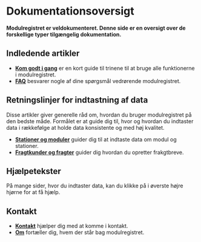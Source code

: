 ﻿# Dokumentationsoversigt
**Modulregistret er veldokumenteret.
Denne side er en oversigt over de forskellige typer tilgængelig dokumentation.**

## Indledende artikler

- [**Kom godt i gang**](Content/articles-getstarted) er en kort guide til trinene til at bruge alle funktionerne i modulregistret.
- [**FAQ**](Content/articles-FAQ) besvarer nogle af dine spørgsmål vedrørende modulregistret.

## Retningslinjer for indtastning af data
Disse artikler giver generelle råd om, hvordan du bruger modulregistret på den bedste måde.
Formålet er at guide dig til, hvor og hvordan du indtaster data i rækkefølge
at holde data konsistente og med høj kvalitet.
- [**Stationer og moduler**](Content/articles-modulesandstations) guider dig til at indtaste data om modul og stationer.
- [**Fragtkunder og fragter**](Content/articles-CustomersAndFreights) guider dig hvordan du opretter frakgtbreve.

## Hjælpetekster
På mange sider, hvor du indtaster data, kan du klikke på <span class="fa fa-question-circle"></span> i øverste højre hjørne for at få hjælp.

## Kontakt
- [**Kontakt**](Contact) hjælper dig med at komme i kontakt.
- [**Om**](About) fortæller dig, hvem der står bag modulregistret.